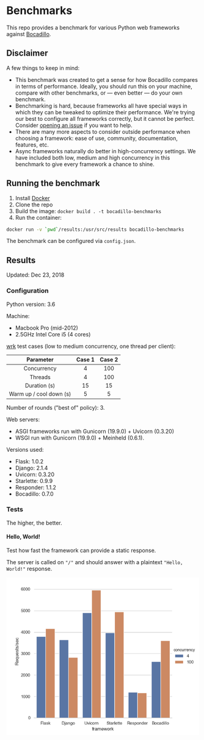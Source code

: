 # Benchmarks

This repo provides a benchmark for various Python web frameworks against [Bocadillo].

## Disclaimer

A few things to keep in mind:

- This benchmark was created to get a sense for how Bocadillo compares in terms of performance. Ideally, you should run this on your machine, compare with other benchmarks, or — even better — do your own benchmark.
- Benchmarking is hard, because frameworks all have special ways in which they can be tweaked to optimize their performance. We're trying our best to configure all frameworks correctly, but it cannot be perfect. Consider [opening an issue](https://github.com/bocadilloproject/benchmarks/issues/new) if you want to help.
- There are many more aspects to consider outside performance when choosing a framework: ease of use, community, documentation, features, etc.
- Async frameworks naturally do better in high-concurrency settings. We have included both low, medium and high concurrency in this benchmark to give every framework a chance to shine.

## Running the benchmark

1. Install [Docker]
2. Clone the repo
3. Build the image: `docker build . -t bocadillo-benchmarks`
4. Run the container:

```bash
docker run -v `pwd`/results:/usr/src/results bocadillo-benchmarks
```

The benchmark can be configured via `config.json`.

## Results

Updated: Dec 23, 2018

### Configuration

Python version: 3.6

Machine:

- Macbook Pro (mid-2012)
- 2.5GHz Intel Core i5 (4 cores)

[wrk] test cases (low to medium concurrency, one thread per client):

| Parameter | Case 1 | Case 2 |
|:---:|:---:|:---:|
| Concurrency | 4 | 100 |
| Threads | 4 | 100 |
| Duration (s) | 15 | 15 |
| Warm up / cool down (s) | 5 | 5 |

Number of rounds ("best of" policy): 3.

Web servers:

- ASGI frameworks run with Gunicorn (19.9.0) + Uvicorn (0.3.20)
- WSGI run with Gunicorn (19.9.0) + Meinheld (0.6.1).

Versions used:

- Flask: 1.0.2
- Django: 2.1.4
- Uvicorn: 0.3.20
- Starlette: 0.9.9
- Responder: 1.1.2
- Bocadillo: 0.7.0

### Tests

The higher, the better.

#### Hello, World!

Test how fast the framework can provide a static response.

The server is called on `"/"` and should answer with a plaintext `"Hello, World!"` response.

![](plots/2018-12-23_19-07-59.png)

[Docker]: https://docs.docker.com/install/
[Bocadillo]: https://github.com/bocadilloproject/bocadillo
[wrk]: https://github.com/wg/wrk
